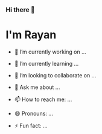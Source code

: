 ### Hi there 👋
# I'm Rayan


- 🔭 I’m currently working on ...
 
- 🌱 I’m currently learning ...

- 👯 I’m looking to collaborate on ...

- 💬 Ask me about ...

- 📫 How to reach me: ...

- 😄 Pronouns: ...

- ⚡ Fun fact: ...

